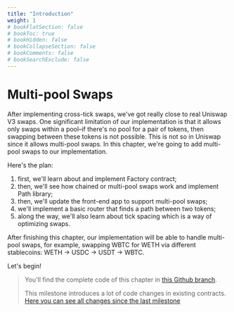 ```yaml
---
title: "Introduction"
weight: 1
# bookFlatSection: false
# bookToc: true
# bookHidden: false
# bookCollapseSection: false
# bookComments: false
# bookSearchExclude: false
---
```


# Multi-pool Swaps

After implementing cross-tick swaps, we've got really close to real Uniswap V3 swaps. One significant limitation of our
implementation is that it allows only swaps within a pool–if there's no pool for a pair of tokens, then swapping between
these tokens is not possible. This is not so in Uniswap since it allows multi-pool swaps. In this chapter, we're going
to add multi-pool swaps to our implementation.

Here's the plan:

1. first, we'll learn about and implement Factory contract;
1. then, we'll see how chained or multi-pool swaps work and implement Path library;
1. then, we'll update the front-end app to support multi-pool swaps;
1. we'll implement a basic router that finds a path between two tokens;
1. along the way, we'll also learn about tick spacing which is a way of optimizing swaps.


After finishing this chapter, our implementation will be able to handle multi-pool swaps, for example, swapping WBTC for
WETH via different stablecoins: WETH → USDC → USDT → WBTC.

Let's begin!


> You'll find the complete code of this chapter in [this Github branch](https://github.com/Jeiwan/uniswapv3-code/tree/milestone_4).
>
> This milestone introduces a lot of code changes in existing contracts. [Here you can see all changes since the last milestone](https://github.com/Jeiwan/uniswapv3-code/compare/milestone_3...milestone_4)
